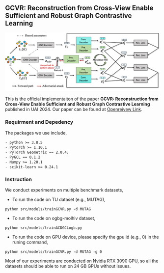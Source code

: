 ## GCVR: Reconstruction from Cross-View Enable Sufficient and Robust Graph Contrastive Learning

![GCVR](assest/GCVR.png)

This is the official implementaiton of the paper **GCVR: Reconstruction from Cross-View Enable Sufficient and Robust Graph Contrastive Learning** published in UAI 2024. Our paper can be found at [Openreivew Link](https://openreview.net/pdf?id=DA1zd1Qdon). 

### Requirment and Depedency 

The packages we use include,

```
- python >= 3.8.5
- Pytorch >= 1.10.1
- PyTorch Geometric == 2.0.4;
- PyGCL == 0.1.2
- Numpy >= 1.20.1
- scikit-learn >= 0.24.1
```

### Instruction 

We conduct experiments on multiple benchmark datasets, 

- To run the code on TU dataset (e.g., MUTAG),

```shell
python src/models/trainGCVR.py -d MUTAG
```

- To run the code on ogbg-molhiv dataset,

```shell
python src/models/trainACDGCLogb.py
```

- To run the code on GPU device, please specify the gpu id (e.g., 0) in the runing command,

```shell
python src/models/trainGCVR.py -d MUTAG -g 0
```

Most of our experiments are conducted on Nvidia RTX 3090 GPU, so all the datasets should be able to run on 24 GB GPUs without issues. 

